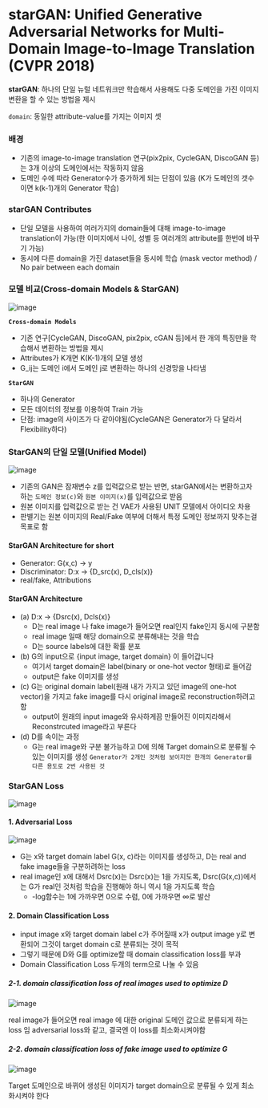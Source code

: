 # starGAN: Unified Generative Adversarial Networks for Multi-Domain Image-to-Image Translation (CVPR 2018)

**starGAN**: 하나의 단일 뉴럴 네트워크만 학습해서 사용해도 다중 도메인을 가진 이미지 변환을 할 수 있는 방법을 제시  

```domain```: 동일한 attribute-value를 가지는 이미지 셋  


### 배경
- 기존의 image-to-image translation 연구(pix2pix, CycleGAN, DiscoGAN 등)는 3개 이상의 도메인에서는 작동하지 않음
- 도메인 수에 따라 Generator수가 증가하게 되는 단점이 있음 (K가 도메인의 갯수이면 k(k-1)개의 Generator 학습)

### starGAN Contributes
- 단일 모델을 사용하여 여러가지의 domain들에 대해 image-to-image translation이 가능(한 이미지에서 나이, 성별 등 여러개의 attribute를 한번에 바꾸기 가능)
- 동시에 다른 domain을 가진 dataset들을 동시에 학습 (mask vector method) / No pair between each domain


### 모델 비교(Cross-domain Models & StarGAN)
![image](https://user-images.githubusercontent.com/72767245/109122244-a6f27880-778b-11eb-9fee-cb16d6874019.png)


**```Cross-domain Models```**  
- 기존 연구[CycleGAN, DiscoGAN, pix2pix, cGAN 등]에서 한 개의 특징만을 학습해서 변환하는 방법을 제시
- Attributes가 K개면 K(K-1)개의 모델 생성
- G_ij는 도메인 i에서 도메인 j로 변환하는 하나의 신경망을 나타냄

**```StarGAN```**  
- 하나의 Generator
- 모든 데이터의 정보를 이용하여 Train 가능
- 단점: image의 사이즈가 다 같아야됨(CycleGAN은 Generator가 다 달라서 Flexibility하다)


### StarGAN의 단일 모델(Unified Model)

![image](https://user-images.githubusercontent.com/72767245/109122462-fcc72080-778b-11eb-8ff0-10dadc1791a7.png)

- 기존의 GAN은 잠재변수 z를 입력값으로 받는 반면, starGAN에서는 변환하고자 하는 ```도메인 정보(c)```와 ```원본 이미지(x)```를 입력값으로 받음
- 원본 이미지를 입력값으로 받는 건 VAE가 사용된 UNIT 모델에서 아이디오 차용
- 판별기는 원본 이미지의 Real/Fake 여부에 더해서 특정 도메인 정보까지 맞추는걸 목표로 함

#### StarGAN Architecture for short
- Generator: G(x,c) -> y
- Discriminator: D:x -> {D_src(x), D_cls(x)}
- real/fake, Attributions

#### StarGAN Architecture
- (a) D:x -> {Dsrc(x), Dcls(x)}  
  - D는 real image 나 fake image가 들어오면 real인지 fake인지 동시에 구분함
  - real image 일때 해당 domain으로 분류해내는 것을 학습
  - D는 source labels에 대한 확률 분포
- (b) G의 input으로 {input image, target domain} 이 들어갑니다
  - 여기서 target domain은 label(binary or one-hot vector 형태)로 들어감
  - output은 fake 이미지를 생성
- (c) G는 original domain label(원래 내가 가지고 있던 image의 one-hot vector)을 가지고 fake image를 다시 original image로 reconstruction하려고 함
  - output이 원래의 input image와 유사하게끔 만들어진 이미지라해서 Reconstrcuted image라고 부른다
- (d) D를 속이는 과정
  - G는 real image와 구분 불가능하고 D에 의해 Target domain으로 분류될 수 있는 이미지를 생성
```Generator가 2개인 것처럼 보이지만 한개의 Generator를 다른 용도로 2번 사용된 것```  


### StarGAN Loss

![image](https://user-images.githubusercontent.com/72767245/109124990-e5d5fd80-778e-11eb-8484-db1985211428.png)

#### 1. Adversarial Loss
![image](https://user-images.githubusercontent.com/72767245/109125076-fb4b2780-778e-11eb-9431-73c322ee78a7.png)

- G는 x와 target domain label G(x, c)라는 이미지를 생성하고, D는 real and fake image들을 구분하려하는 loss
- real image인 x에 대해서 Dsrc(x)는 Dsrc(x)는 1을 가지도록, Dsrc(G(x,c))에서는 G가 real인 것처럼 학습을 진행해야 하니 역시 1을 가지도록 학습
  - -log함수는 1에 가까우면 0으로 수렴, 0에 가까우면 ∞로 발산

#### 2. Domain Classification Loss
- input image x와 target domain label c가 주어질때 x가 output image y로 변환되어 그것이 target domain c로 분류되는 것이 목적
- 그렇기 때문에 D와 G를 optimize할 때 domain classification loss를 부과
- Domain Classification Loss 두개의 term으로 나눌 수 있음


##### 2-1. domain classification loss of real images used to optimize D
![image](https://user-images.githubusercontent.com/72767245/109127571-ec19a900-7791-11eb-9ba1-62be86cef799.png)  


real image가 들어오면 real image 에 대한 original 도메인 값으로 분류되게 하는 loss 임
adversarial loss와 같고, 결국엔 이 loss를 최소화시켜야함

##### 2-2. domain classification loss of fake image used to optimize G

![image](https://user-images.githubusercontent.com/72767245/109129142-a827a380-7793-11eb-82cf-046b9cc62e8d.png)

Target 도메인으로 바뀌어 생성된 이미지가 target domain으로 분류될 수 있게 최소화시켜야 한다

